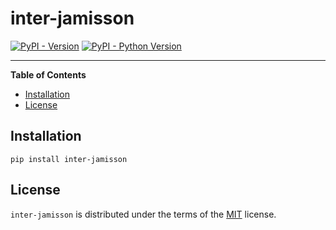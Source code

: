 # inter-jamisson

[![PyPI - Version](https://img.shields.io/pypi/v/inter-jamisson.svg)](https://pypi.org/project/inter-jamisson)
[![PyPI - Python Version](https://img.shields.io/pypi/pyversions/inter-jamisson.svg)](https://pypi.org/project/inter-jamisson)

-----

**Table of Contents**

- [Installation](#installation)
- [License](#license)

## Installation

```console
pip install inter-jamisson
```

## License

`inter-jamisson` is distributed under the terms of the [MIT](https://spdx.org/licenses/MIT.html) license.


